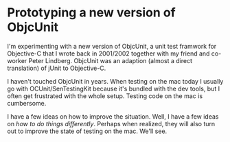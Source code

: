 # Prototyping a new version of ObjcUnit

I'm experimenting with a new version of ObjcUnit,
a unit test framwork for Objective-C
that I wrote back in 2001/2002
together with my friend and co-worker Peter Lindberg.
ObjcUnit was an adaption
(almost a direct translation)
of jUnit to Objective-C.

I haven't touched ObjcUnit in years.
When testing on the mac today
I usually go with OCUnit/SenTestingKit
because it's bundled with the dev tools,
but I often get frustrated with the whole setup.
Testing code on the mac is cumbersome.

I have a few ideas on how to improve the situation.
Well, I have a few ideas on *how to do things differently*.
Perhaps when realized,
they will also turn out to improve the state of testing on the mac.
We'll see.
